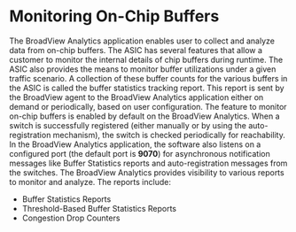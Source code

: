 Monitoring On-Chip Buffers
==========================
The BroadView Analytics application enables user to collect and analyze data from on-chip buffers. The ASIC has several features that allow a customer to monitor the internal details of chip buffers during runtime. The ASIC also provides the means to monitor buffer utilizations under a given traffic scenario. A collection of these buffer counts for the various buffers in the ASIC is called the buffer statistics tracking report. This report is sent by the BroadView agent to the BroadView Analytics application either on demand or periodically, based on user configuration. The feature to monitor on-chip buffers is enabled by default on the BroadView Analytics. When a switch is successfully registered (either manually or by using the auto-registration mechanism), the switch is checked periodically for reachability. In the BroadView Analytics application, the software also listens on a configured port (the default port is **9070**) for asynchronous notification messages like Buffer Statistics reports and auto-registration messages from the switches. The BroadView Analytics provides visibility to various reports to monitor and analyze. The reports include:

- Buffer Statistics Reports
- Threshold-Based Buffer Statistics Reports
- Congestion Drop Counters


